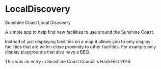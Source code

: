 # LocalDiscovery
Sunshine Coast Local Discovery

A simple app to help find new facilities to use around the Sunshine Coast.

Instead of just displaying facilities on a map it allows you to only display 
facilities that are within close proximity to other facilities. For example only
display playgrounds that also have a BBQ.

This was an entry in Sunshine Coast Council's HackFest 2016.
